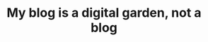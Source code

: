 ---
title: "My blog is a digital garden, not a blog"
bookmark: "https://joelhooks.com/digital-garden"
---